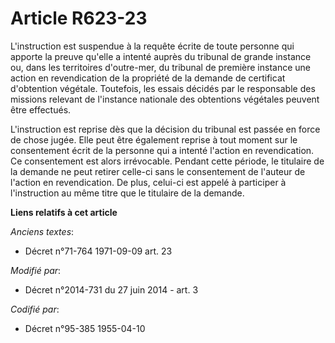 # Article R623-23

L'instruction est suspendue à la requête écrite de toute personne qui apporte la preuve qu'elle a intenté auprès du tribunal
de grande instance ou, dans les territoires d'outre-mer, du tribunal de première instance une action en revendication de la
propriété de la demande de certificat d'obtention végétale. Toutefois, les essais décidés par le responsable des missions
relevant de l'instance nationale des obtentions végétales peuvent être effectués.

L'instruction est reprise dès que la décision du tribunal est passée en force de chose jugée. Elle peut être également
reprise à tout moment sur le consentement écrit de la personne qui a intenté l'action en revendication. Ce consentement est
alors irrévocable. Pendant cette période, le titulaire de la demande ne peut retirer celle-ci sans le consentement de
l'auteur de l'action en revendication. De plus, celui-ci est appelé à participer à l'instruction au même titre que le
titulaire de la demande.

**Liens relatifs à cet article**

_Anciens textes_:

  - Décret n°71-764 1971-09-09 art. 23

_Modifié par_:

  - Décret n°2014-731 du 27 juin 2014 - art. 3

_Codifié par_:

  - Décret n°95-385 1955-04-10
